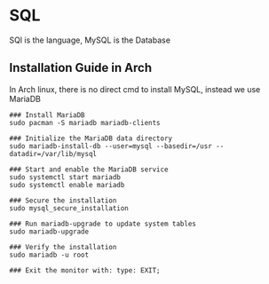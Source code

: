 # SQL

SQl is the language, MySQL is the Database

## Installation Guide in Arch
In Arch linux, there is no direct cmd to install MySQL,
instead we use MariaDB
```
### Install MariaDB
sudo pacman -S mariadb mariadb-clients

### Initialize the MariaDB data directory
sudo mariadb-install-db --user=mysql --basedir=/usr --datadir=/var/lib/mysql

### Start and enable the MariaDB service
sudo systemctl start mariadb
sudo systemctl enable mariadb

### Secure the installation
sudo mysql_secure_installation

### Run mariadb-upgrade to update system tables
sudo mariadb-upgrade

### Verify the installation
sudo mariadb -u root

### Exit the monitor with: type: EXIT;
```
